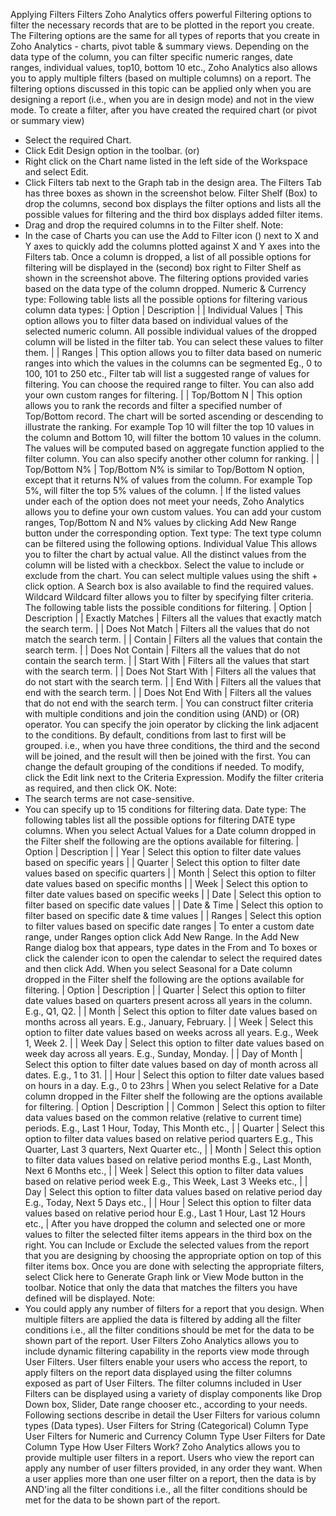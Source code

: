 Applying Filters
Filters
Zoho Analytics offers powerful Filtering options to filter the necessary records that are to be plotted in the report you create. The Filtering options are the same for all types of reports that you create in Zoho Analytics - charts, pivot table & summary views.
Depending on the data type of the column, you can filter specific numeric ranges, date ranges, individual values, top10, bottom 10 etc., Zoho Analytics also allows you to apply multiple filters (based on multiple columns) on a report. The filtering options discussed in this topic can be applied only when you are designing a report (i.e., when you are in design mode) and not in the view mode.
To create a filter, after you have created the required chart (or pivot or summary view)
- Select the required Chart.
- Click Edit Design option in the toolbar.
(or)
- Right click on the Chart name listed in the left side of the Workspace and select Edit.
- Click Filters tab next to the Graph tab in the design area. The Filters Tab has three boxes as shown in the screenshot below. Filter Shelf (Box) to drop the columns, second box displays the filter options and lists all the possible values for filtering and the third box displays added filter items.
- Drag and drop the required columns in to the Filter shelf.
Note:
- In the case of Charts you can use the Add to Filter icon () next to X and Y axes to quickly add the columns plotted against X and Y axes into the Filters tab.
Once a column is dropped, a list of all possible options for filtering will be displayed in the (second) box right to Filter Shelf as shown in the screenshot above. The filtering options provided varies based on the data type of the column dropped.
Numeric & Currency type:
Following table lists all the possible options for filtering various column data types:
| Option | Description |
| Individual Values | This option allows you to filter data based on individual values of the selected numeric column. All possible individual values of the dropped column will be listed in the filter tab. You can select these values to filter them. |
| Ranges | This option allows you to filter data based on numeric ranges into which the values in the columns can be segmented Eg., 0 to 100, 101 to 250 etc., Filter tab will list a suggested range of values for filtering. You can choose the required range to filter. You can also add your own custom ranges for filtering. |
| Top/Bottom N | This option allows you to rank the records and filter a specified number of Top/Bottom record. The chart will be sorted ascending or descending to illustrate the ranking. For example Top 10 will filter the top 10 values in the column and Bottom 10, will filter the bottom 10 values in the column. The values will be computed based on aggregate function applied to the filter column. You can also specify another other column for ranking. |
| Top/Bottom N% | Top/Bottom N% is similar to Top/Bottom N option, except that it returns N% of values from the column. For example Top 5%, will filter the top 5% values of the column. |
If the listed values under each of the option does not meet your needs, Zoho Analytics allows you to define your own custom values. You can add your custom ranges, Top/Bottom N and N% values by clicking Add New Range button under the corresponding option.
Text type:
The text type column can be filtered using the following options.
Individual Value
This allows you to filter the chart by actual value. All the distinct values from the column will be listed with a checkbox. Select the value to include or exclude from the chart. You can select multiple values using the shift + click option. A Search box is also available to find the required values.
Wildcard
Wildcard filter allows you to filter by specifying filter criteria. The following table lists the possible conditions for filtering.
| Option | Description |
| Exactly Matches | Filters all the values that exactly match the search term. |
| Does Not Match | Filters all the values that do not match the search term. |
| Contain | Filters all the values that contain the search term. |
| Does Not Contain | Filters all the values that do not contain the search term. |
| Start With | Filters all the values that start with the search term. |
| Does Not Start With | Filters all the values that do not start with the search term. |
| End With | Filters all the values that end with the search term. |
| Does Not End With | Filters all the values that do not end with the search term. |
You can construct filter criteria with multiple conditions and join the condition using (AND) or (OR) operator. You can specify the join operator by clicking the link adjacent to the conditions.
By default, conditions from last to first will be grouped. i.e., when you have three conditions, the third and the second will be joined, and the result will then be joined with the first. You can change the default grouping of the conditions if needed. To modify, click the Edit link next to the Criteria Expression. Modify the filter criteria as required, and then click OK.
Note:
- The search terms are not case-sensitive.
- You can specify up to 15 conditions for filtering data.
Date type:
The following tables list all the possible options for filtering DATE type columns.
When you select Actual Values for a Date column dropped in the Filter shelf the following are the options available for filtering.
| Option | Description |
| Year | Select this option to filter date values based on specific years |
| Quarter | Select this option to filter date values based on specific quarters |
| Month | Select this option to filter date values based on specific months |
| Week | Select this option to filter date values based on specific weeks |
| Date | Select this option to filter based on specific date values |
| Date & Time | Select this option to filter based on specific date & time values |
| Ranges | Select this option to filter values based on specific date ranges |
To enter a custom date range, under Ranges option click Add New Range. In the Add New Range dialog box that appears, type dates in the From and To boxes or click the calender icon to open the calendar to select the required dates and then click Add.
When you select Seasonal for a Date column dropped in the Filter shelf the following are the options available for filtering.
| Option | Description |
| Quarter | Select this option to filter date values based on quarters present across all years in the column. E.g., Q1, Q2. |
| Month | Select this option to filter date values based on months across all years. E.g., January, February. |
| Week | Select this option to filter date values based on weeks across all years. E.g., Week 1, Week 2. |
| Week Day | Select this option to filter date values based on week day across all years. E.g., Sunday, Monday. |
| Day of Month | Select this option to filter date values based on day of month across all dates. E.g., 1 to 31. |
| Hour | Select this option to filter date values based on hours in a day. E.g., 0 to 23hrs |
When you select Relative for a Date column dropped in the Filter shelf the following are the options available for filtering.
| Option | Description |
| Common | Select this option to filter data values based on the common relative (relative to current time) periods. E.g., Last 1 Hour, Today, This Month etc., |
| Quarter | Select this option to filter data values based on relative period quarters E.g., This Quarter, Last 3 quarters, Next Quarter etc., |
| Month | Select this option to filter data values based on relative period months E.g., Last Month, Next 6 Months etc., |
| Week | Select this option to filter data values based on relative period week E.g., This Week, Last 3 Weeks etc., |
| Day | Select this option to filter data values based on relative period day E.g., Today, Next 5 Days etc., |
| Hour | Select this option to filter data values based on relative period hour E.g., Last 1 Hour, Last 12 Hours etc., |
After you have dropped the column and selected one or more values to filter the selected filter items appears in the third box on the right. You can Include or Exclude the selected values from the report that you are designing by choosing the appropriate option on top of this filter items box.
Once you are done with selecting the appropriate filters, select Click here to Generate Graph link or View Mode button in the toolbar. Notice that only the data that matches the filters you have defined will be displayed.
Note:
- You could apply any number of filters for a report that you design. When multiple filters are applied the data is filtered by adding all the filter conditions i.e., all the filter conditions should be met for the data to be shown part of the report.
User Filters
Zoho Analytics allows you to include dynamic filtering capability in the reports view mode through User Filters. User filters enable your users who access the report, to apply filters on the report data displayed using the filter columns exposed as part of User Filters. The filter columns included in User Filters can be displayed using a variety of display components like Drop Down box, Slider, Date range chooser etc., according to your needs.
Following sections describe in detail the User Filters for various column types (Data types).
User Filters for String (Categorical) Column Type
User Filters for Numeric and Currency Column Type
User Filters for Date Column Type
How User Filters Work?
Zoho Analytics allows you to provide multiple user filters in a report. Users who view the report can apply any number of user filters provided, in any order they want. When a user applies more than one user filter on a report, then the data is by AND'ing all the filter conditions i.e., all the filter conditions should be met for the data to be shown part of the report.